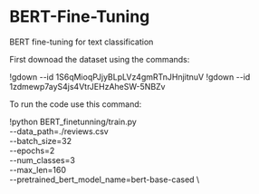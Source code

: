 # BERT-Fine-Tuning
BERT fine-tuning for text classification 

First downoad the dataset using the commands:

!gdown --id 1S6qMioqPJjyBLpLVz4gmRTnJHnjitnuV
!gdown --id 1zdmewp7ayS4js4VtrJEHzAheSW-5NBZv

To run the code use this command:

!python BERT_finetunning/train.py \
  --data_path=./reviews.csv \
  --batch_size=32 \
  --epochs=2 \
  --num_classes=3 \
  --max_len=160 \
  --pretrained_bert_model_name=bert-base-cased \

